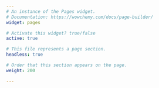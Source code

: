 ```yaml
---
# An instance of the Pages widget.
# Documentation: https://wowchemy.com/docs/page-builder/
widget: pages

# Activate this widget? true/false
active: true

# This file represents a page section.
headless: true

# Order that this section appears on the page.
weight: 200

---
```


<script type='text/javascript' id='clustrmaps' src='//cdn.clustrmaps.com/map_v2.js?cl=ffffff&w=300&t=tt&d=ELl6q0V15fjdu_loSVEmB4dIc-PgwLMwG3hxNYXmrDM&co=2d78ad&ct=ffffff&cmo=3acc3a&cmn=ff5353'></script>

